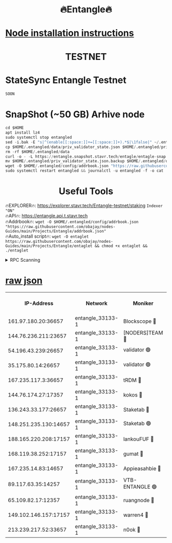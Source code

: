 <h1 align="center"> 🔥Entangle🔥</h1>

[Node installation instructions](https://github.com/obajay/nodes-Guides/tree/main/Projects/Entangle)
=

<h1 align="center"> TESTNET</h1>

# StateSync Entangle Testnet
```python
SOON
```
# SnapShot (~50 GB) Arhive node
```python
cd $HOME
apt install lz4
sudo systemctl stop entangled
sed -i.bak -E "s|^(enable[[:space:]]+=[[:space:]]+).*$|\1false|" ~/.entangled/config/config.toml
cp $HOME/.entangled/data/priv_validator_state.json $HOME/.entangled/priv_validator_state.json.backup
rm -rf $HOME/.entangled/data
curl -o - -L https://entangle.snapshot.stavr.tech/entagle/entagle-snap.tar.lz4 | lz4 -c -d - | tar -x -C $HOME/.entangled --strip-components 2
mv $HOME/.entangled/priv_validator_state.json.backup $HOME/.entangled/data/priv_validator_state.json
wget -O $HOME/.entangled/config/addrbook.json "https://raw.githubusercontent.com/obajay/nodes-Guides/main/Projects/Entangle/addrbook.json"
sudo systemctl restart entangled && journalctl -u entangled -f -o cat
```
 <h1 align="center"> Useful Tools</h1>
 
🔥EXPLORER🔥: https://explorer.stavr.tech/Entangle-testnet/staking        `Indexer "ON"` \
🔥API🔥:      https://entangle.api.t.stavr.tech \
🔥Addrbook🔥: ```wget -O $HOME/.entangled/config/addrbook.json "https://raw.githubusercontent.com/obajay/nodes-Guides/main/Projects/Entangle/addrbook.json"``` \
🔥Auto_install script🔥:  `wget -O entaglet https://raw.githubusercontent.com/obajay/nodes-Guides/main/Projects/Entangle/entaglet && chmod +x entaglet && ./entaglet`


<details>
<summary>RPC Scanning</summary>

<h2 align="center"> We scan nodes in real time every 4 hours. And we provide the final result of RPC endpoints.
We cannot influence the operation of these nodes in any way. </h2>


```python
If Voting Power is higher than 0 --> then the Node is a validator of the network and may be subject to attack and be a potential threat to the chain.
```
```python
We marked such validators with a red symbol
```

</details>

[raw json](https://rpc-check.entangt.stavr.tech/entangt/rpc-entangt-result.json)
=


<table><tr><th>IP-Address</th><th>Network</th><th>Moniker</th><th>Latest Block Height</th><th>Earliest Block Height</th><th>Catching Up</th><th>Tx Index</th><th>Voting Power</th><th>Scan Time</th></tr><tr><td>161.97.180.20:36657</td><td>entangle_33133-1</td><td>Blockscope 🔴</td><td>1555076</td><td>1</td><td>False</td><td>off</td><td>259586473635098</td><td>2024-01-07T18:13:27.263650663UTC</td></tr><tr><td>144.76.236.211:23657</td><td>entangle_33133-1</td><td>[NODERS]TEAM 🔴</td><td>1555078</td><td>1</td><td>False</td><td>off</td><td>47049700500000000</td><td>2024-01-07T18:13:39.931715965UTC</td></tr><tr><td>54.196.43.239:26657</td><td>entangle_33133-1</td><td>validator 🟢</td><td>1555079</td><td>1</td><td>False</td><td>on</td><td>0</td><td>2024-01-07T18:13:47.936469017UTC</td></tr><tr><td>35.175.80.14:26657</td><td>entangle_33133-1</td><td>validator 🟢</td><td>1555079</td><td>1</td><td>False</td><td>on</td><td>0</td><td>2024-01-07T18:13:48.820421543UTC</td></tr><tr><td>167.235.117.3:36657</td><td>entangle_33133-1</td><td>tRDM 🔴</td><td>1555080</td><td>1</td><td>False</td><td>on</td><td>131704444211473</td><td>2024-01-07T18:13:49.072990912UTC</td></tr><tr><td>144.76.174.27:17357</td><td>entangle_33133-1</td><td>kokos 🔴</td><td>1555077</td><td>145001</td><td>False</td><td>on</td><td>89890100000000</td><td>2024-01-07T18:13:36.847876486UTC</td></tr><tr><td>136.243.33.177:26657</td><td>entangle_33133-1</td><td>Staketab 🔴</td><td>1555078</td><td>660001</td><td>False</td><td>on</td><td>121550140155031</td><td>2024-01-07T18:13:42.239958358UTC</td></tr><tr><td>148.251.235.130:14657</td><td>entangle_33133-1</td><td>Staketab 🟢</td><td>1555076</td><td>660801</td><td>False</td><td>on</td><td>0</td><td>2024-01-07T18:13:26.978747486UTC</td></tr><tr><td>188.165.220.208:17157</td><td>entangle_33133-1</td><td>lankouFUF 🔴</td><td>1555077</td><td>725001</td><td>False</td><td>on</td><td>180899900000002</td><td>2024-01-07T18:13:32.415458501UTC</td></tr><tr><td>168.119.38.252:17157</td><td>entangle_33133-1</td><td>gumat 🔴</td><td>1555077</td><td>962001</td><td>False</td><td>on</td><td>314013548351851</td><td>2024-01-07T18:13:32.102909080UTC</td></tr><tr><td>167.235.14.83:14657</td><td>entangle_33133-1</td><td>Appieasahbie 🔴</td><td>1555079</td><td>1076001</td><td>False</td><td>on</td><td>44568809900999996</td><td>2024-01-07T18:13:48.178978461UTC</td></tr><tr><td>89.117.63.35:14257</td><td>entangle_33133-1</td><td>VTB-ENTANGLE 🟢</td><td>1555078</td><td>1162001</td><td>False</td><td>off</td><td>0</td><td>2024-01-07T18:13:37.264311256UTC</td></tr><tr><td>65.109.82.17:12357</td><td>entangle_33133-1</td><td>ruangnode 🔴</td><td>1555076</td><td>1312001</td><td>False</td><td>off</td><td>281120085360543</td><td>2024-01-07T18:13:27.713293681UTC</td></tr><tr><td>149.102.146.157:17157</td><td>entangle_33133-1</td><td>warren4 🔴</td><td>1555078</td><td>1436001</td><td>False</td><td>on</td><td>414417023854257</td><td>2024-01-07T18:13:39.650604110UTC</td></tr><tr><td>213.239.217.52:33657</td><td>entangle_33133-1</td><td>n0ok 🔴</td><td>1555079</td><td>1455079</td><td>False</td><td>off</td><td>46574292273662988</td><td>2024-01-07T18:13:46.624323810UTC</td></tr></table>
